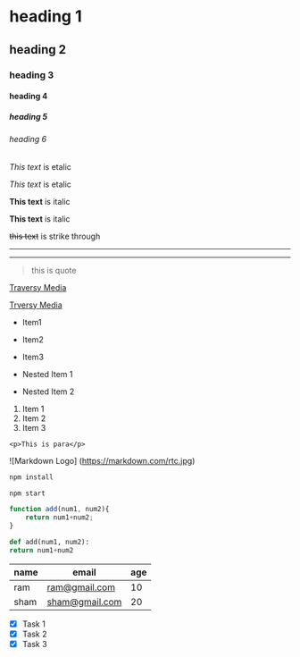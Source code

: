 <!--heading -->
# heading 1
## heading 2
### heading 3
#### heading 4
##### heading 5
###### heading 6


<!--italic  -->
*This text* is etalic 

_This text_ is etalic 

<!--strong-->
**This text** is italic

__This text__ is italic

<!--strike through-->
~~this text~~ is strike through

<!--horizontal rule-->
---

____
<!-- blockquote-->
> this is quote

<!-- inks -->
[Traversy Media](http://www.traverymeia.com)


[Trversy Media](http://www.traverymedia.com "Traversy Media")
 
 <!--&&-->
 * Item1
 * Item2
 * Item3
  
  * Nested Item 1
  * Nested Item 2

  <!--OL-->
  1. Item 1
  2. Item 2
  3. Item 3

  <!--Inline code blocl-->
  `<p>This is para</p>`

  <!--Images-->
   ![Markdown Logo]
  (https://markdown.com/rtc.jpg) 


  <!--Github marhdown-->

<!-- Code Block -->
```bash
npm install

npm start
```

```javascript
function add(num1, num2){
    return num1+num2;
}
```

```python
def add(num1, num2):
return num1+num2
```


<!--table-->
|name|email|age
|-----|----|-------
|ram|ram@gmail.com|10
|sham|sham@gmail.com|20

<!--task list-->
* [x] Task 1
* [x] Task 2
* [x] Task 3
